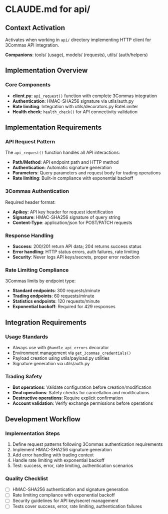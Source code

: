 # CLAUDE.md for api/

## Context Activation
Activates when working in `api/` directory implementing HTTP client for 3Commas API integration.

**Companions**: tools/ (usage), models/ (requests), utils/ (auth/helpers)

## Implementation Overview

### Core Components
- **client.py**: `api_request()` function with complete 3Commas integration
- **Authentication**: HMAC-SHA256 signature via utils/auth.py
- **Rate limiting**: Integration with utils/decorators.py RateLimiter
- **Health check**: `health_check()` for API connectivity validation

## Implementation Requirements

### API Request Pattern
The `api_request()` function handles all API interactions:
- **Path/Method**: API endpoint path and HTTP method
- **Authentication**: Automatic signature generation
- **Parameters**: Query parameters and request body for trading operations
- **Rate limiting**: Built-in compliance with exponential backoff

### 3Commas Authentication
Required header format:
- **Apikey**: API key header for request identification
- **Signature**: HMAC-SHA256 signature of query string
- **Content-Type**: application/json for POST/PATCH requests

### Response Handling
- **Success**: 200/201 return API data; 204 returns success status
- **Error handling**: HTTP status errors, auth failures, rate limiting
- **Security**: Never logs API keys/secrets, proper error redaction

### Rate Limiting Compliance
3Commas limits by endpoint type:
- **Standard endpoints**: 300 requests/minute
- **Trading endpoints**: 60 requests/minute  
- **Statistics endpoints**: 120 requests/minute
- **Exponential backoff**: Required for 429 responses

## Integration Requirements

### Usage Standards
- Always use with `@handle_api_errors` decorator
- Environment management via `get_3commas_credentials()`
- Payload creation using utils/payload.py utilities
- Signature generation via utils/auth.py

### Trading Safety
- **Bot operations**: Validate configuration before creation/modification
- **Deal operations**: Safety checks for cancellation and modifications
- **Destructive operations**: Require explicit confirmation
- **Account validation**: Verify exchange permissions before operations

## Development Workflow

### Implementation Steps
1. Define request patterns following 3Commas authentication requirements
2. Implement HMAC-SHA256 signature generation
3. Add error handling with trading context
4. Handle rate limiting with exponential backoff
5. Test: success, error, rate limiting, authentication scenarios

### Quality Checklist
- [ ] HMAC-SHA256 authentication and signature generation
- [ ] Rate limiting compliance with exponential backoff
- [ ] Security guidelines for API key/secret management
- [ ] Tests cover success, error, rate limiting, authentication failures